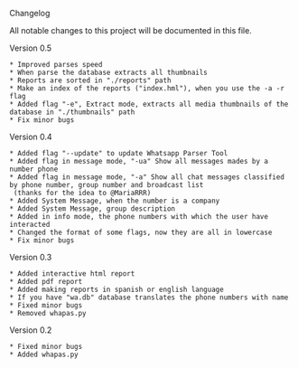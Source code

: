 Changelog

All notable changes to this project will be documented in this file.

Version 0.5
    
    * Improved parses speed
    * When parse the database extracts all thumbnails
    * Reports are sorted in "./reports" path
    * Make an index of the reports ("index.hml"), when you use the -a -r flag 
    * Added flag "-e", Extract mode, extracts all media thumbnails of the database in "./thumbnails" path
    * Fix minor bugs

Version 0.4

    * Added flag "--update" to update Whatsapp Parser Tool
    * Added flag in message mode, "-ua" Show all messages mades by a number phone
    * Added flag in message mode, "-a" Show all chat messages classified by phone number, group number and broadcast list 
     (thanks for the idea to @MariaRRR)
    * Added System Message, when the number is a company
    * Added System Message, group description
    * Added in info mode, the phone numbers with which the user have interacted
    * Changed the format of some flags, now they are all in lowercase
    * Fix minor bugs
    
Version 0.3

    * Added interactive html report
    * Added pdf report
    * Added making reports in spanish or english language
    * If you have "wa.db" database translates the phone numbers with name 
    * Fixed minor bugs
    * Removed whapas.py 
    
Version 0.2

    * Fixed minor bugs
    * Added whapas.py
